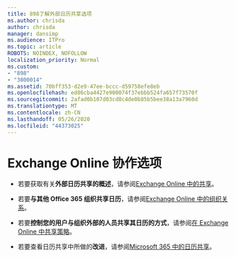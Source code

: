 ```yaml
---
title: 898了解外部日历共享选项
ms.author: chrisda
author: chrisda
manager: dansimp
ms.audience: ITPro
ms.topic: article
ROBOTS: NOINDEX, NOFOLLOW
localization_priority: Normal
ms.custom:
- "898"
- "3800014"
ms.assetid: 70bff353-d2e9-47ee-bccc-d59758efe8eb
ms.openlocfilehash: ed86cba4427e900074f37ebbb524fa657f73570f
ms.sourcegitcommit: 2afad0b107d03cd8c4de0b85b5bee38a13a7960d
ms.translationtype: MT
ms.contentlocale: zh-CN
ms.lasthandoff: 05/26/2020
ms.locfileid: "44373025"
---
```

# <a name="exchange-online-collaboration-options"></a>Exchange Online 协作选项

- 若要获取有关**外部日历共享的概述**，请参阅[Exchange Online 中的共享](https://technet.microsoft.com/library/jj916670%28v=exchg.150%29.aspx)。

- 若要**与其他 Office 365 组织共享日历**，请参阅[Exchange Online 中的组织关系](https://technet.microsoft.com/library/jj916658%28v=exchg.150%29.aspx)。

- 若要**控制您的用户与组织外部的人员共享其日历的方式**，请参阅[在 Exchange Online 中共享策略](https://technet.microsoft.com/library/jj916673%28v=exchg.150%29.aspx)。

- 若要查看日历共享中所做的**改进**，请参阅[Microsoft 365 中的日历共享](https://support.office.com/article/calendar-sharing-in-microsoft-365-b576ecc3-0945-4d75-85f1-5efafb8a37b4)。
